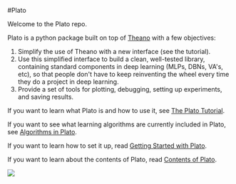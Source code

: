 #Plato

Welcome to the Plato repo.  

Plato is a python package built on top of [Theano](http://deeplearning.net/software/theano/) with a few objectives:

1. Simplify the use of Theano with a new interface (see the tutorial).
2. Use this simplified interface to build a clean, well-tested library, containing standard components in deep learning (MLPs, DBNs, VA's, etc), so that people don't have to keep reinventing the wheel every time they do a project in deep learning.  
3. Provide a set of tools for plotting, debugging, setting up experiments, and saving results.  

If you want to learn what Plato is and how to use it, see [The Plato Tutorial](https://rawgit.com/petered/plato/master/plato_tutorial.html).  

If you want to see what learning algorithms are currently included in Plato, see [Algorithms in Plato](https://github.com/petered/plato/wiki/Algorithms-in-Plato).

If you want to learn how to set it up, read [Getting Started with Plato](https://github.com/petered/plato/wiki/Getting-Started-with-Plato).

If you want to learn about the contents of Plato, read [Contents of Plato](https://github.com/petered/plato/wiki/Contents-of-Plato).

![](https://upload.wikimedia.org/wikipedia/commons/thumb/b/b1/Platon_Cave_Sanraedam_1604.jpg/1024px-Platon_Cave_Sanraedam_1604.jpg)
